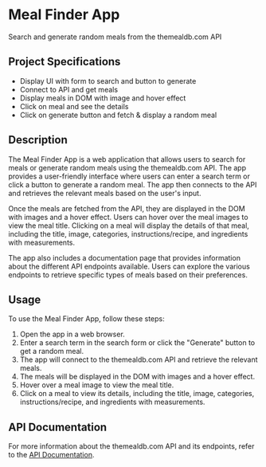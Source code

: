 # Meal Finder App

Search and generate random meals from the themealdb.com API

## Project Specifications

- Display UI with form to search and button to generate
- Connect to API and get meals
- Display meals in DOM with image and hover effect
- Click on meal and see the details
- Click on generate button and fetch & display a random meal

## Description

The Meal Finder App is a web application that allows users to search for meals or generate random meals using the themealdb.com API. The app provides a user-friendly interface where users can enter a search term or click a button to generate a random meal. The app then connects to the API and retrieves the relevant meals based on the user's input.

Once the meals are fetched from the API, they are displayed in the DOM with images and a hover effect. Users can hover over the meal images to view the meal title. Clicking on a meal will display the details of that meal, including the title, image, categories, instructions/recipe, and ingredients with measurements.

The app also includes a documentation page that provides information about the different API endpoints available. Users can explore the various endpoints to retrieve specific types of meals based on their preferences.

## Usage

To use the Meal Finder App, follow these steps:

1. Open the app in a web browser.
2. Enter a search term in the search form or click the "Generate" button to get a random meal.
3. The app will connect to the themealdb.com API and retrieve the relevant meals.
4. The meals will be displayed in the DOM with images and a hover effect.
5. Hover over a meal image to view the meal title.
6. Click on a meal to view its details, including the title, image, categories, instructions/recipe, and ingredients with measurements.

## API Documentation

For more information about the themealdb.com API and its endpoints, refer to the [API Documentation](https://www.themealdb.com/api.php).
